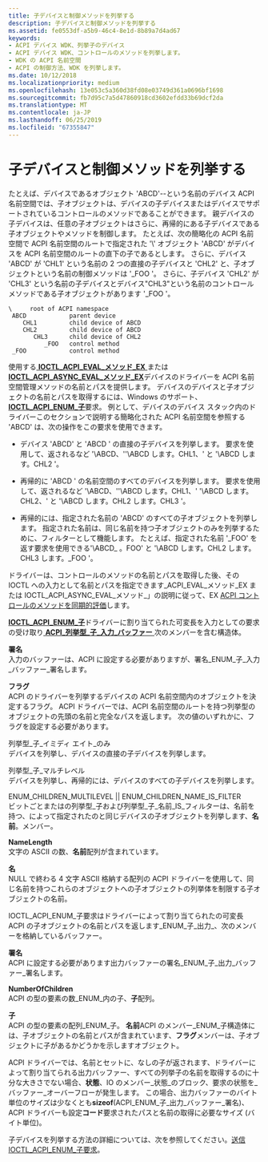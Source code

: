 ```yaml
---
title: 子デバイスと制御メソッドを列挙する
description: 子デバイスと制御メソッドを列挙する
ms.assetid: fe0553df-a5b9-46c4-8e1d-8b89a7d4ad67
keywords:
- ACPI デバイス WDK、列挙子のデバイス
- ACPI デバイス WDK、コントロールのメソッドを列挙します。
- WDK の ACPI 名前空間
- ACPI の制御方法、WDK を列挙します。
ms.date: 10/12/2018
ms.localizationpriority: medium
ms.openlocfilehash: 13e053c5a360d38fd08e03749d361a0696bf1698
ms.sourcegitcommit: fb7d95c7a5d47860918cd3602efdd33b69dcf2da
ms.translationtype: MT
ms.contentlocale: ja-JP
ms.lasthandoff: 06/25/2019
ms.locfileid: "67355847"
---
```

# <a name="enumerating-child-devices-and-control-methods"></a>子デバイスと制御メソッドを列挙する


たとえば、デバイスであるオブジェクト 'ABCD'--という名前のデバイス ACPI 名前空間では、子オブジェクトは、デバイスの子デバイスまたはデバイスでサポートされているコントロールのメソッドであることができます。 親デバイスの子デバイスは、任意の子オブジェクトはさらに、再帰的にある子デバイスである子オブジェクトやメソッドを制御します。 たとえば、次の簡略化の ACPI 名前空間で ACPI 名前空間のルートで指定された '\\' オブジェクト 'ABCD' がデバイスを ACPI 名前空間のルートの直下の子であるとします。 さらに、デバイス 'ABCD' が 'CHL1' という名前の 2 つの直接の子デバイスと 'CHL2' と、子オブジェクトという名前の制御メソッドは '\_FOO '。 さらに、子デバイス 'CHL2' が 'CHL3' という名前の子デバイスとデバイス"CHL3"という名前のコントロール メソッドである子オブジェクトがあります '\_FOO '。

```syntax
\     root of ACPI namespace
 ABCD            parent device 
    CHL1         child device of ABCD
    CHL2         child device of ABCD
       CHL3      child device of CHL2
          _FOO   control method
 _FOO            control method
```

使用する[ **IOCTL\_ACPI\_EVAL\_メソッド\_EX** ](https://docs.microsoft.com/windows-hardware/drivers/ddi/content/acpiioct/ni-acpiioct-ioctl_acpi_eval_method_ex)または[ **IOCTL\_ACPI\_ASYNC\_EVAL\_メソッド\_EX**](https://docs.microsoft.com/windows-hardware/drivers/ddi/content/acpiioct/ni-acpiioct-ioctl_acpi_async_eval_method_ex)デバイスのドライバーを ACPI 名前空間管理メソッドの名前とパスを提供します。 デバイスのデバイスと子オブジェクトの名前とパスを取得するには、Windows のサポート、 [ **IOCTL\_ACPI\_ENUM\_子**](https://docs.microsoft.com/windows-hardware/drivers/ddi/content/acpiioct/ni-acpiioct-ioctl_acpi_enum_children)要求。 例として、デバイスのデバイス スタック内のドライバーこのセクションで説明する簡略化された ACPI 名前空間を参照する 'ABCD' は、次の操作をこの要求を使用できます。

-   デバイス 'ABCD' と 'ABCD ' の直接の子デバイスを列挙します。 要求を使用して、返されるなど '\\ABCD、''\\ABCD します。CHL1、' と '\\ABCD します。CHL2 '。

-   再帰的に 'ABCD ' の名前空間のすべてのデバイスを列挙します。 要求を使用して、返されるなど '\\ABCD、''\\ABCD します。CHL1、' '\\ABCD します。CHL2、' と '\\ABCD します。CHL2 します。CHL3 '。

-   再帰的には、指定された名前の 'ABCD' のすべての子オブジェクトを列挙します。 指定された名前は、同じ名前を持つ子オブジェクトのみを列挙するために、フィルターとして機能します。 たとえば、指定された名前 '\_FOO' を返す要求を使用できる'\\ABCD\_ 。FOO' と '\\ABCD します。CHL2 します。CHL3 します。\_FOO '。

ドライバーは、コントロールのメソッドの名前とパスを取得した後、その IOCTL への入力として名前とパスを指定できます\_ACPI\_EVAL\_メソッド\_EX または IOCTL\_ACPI\_ASYNC\_EVAL\_メソッド\_」の説明に従って、EX [ACPI コントロールのメソッドを同期的評価](evaluating-acpi-control-methods-synchronously.md)します。

[ **IOCTL\_ACPI\_ENUM\_子**](https://docs.microsoft.com/windows-hardware/drivers/ddi/content/acpiioct/ni-acpiioct-ioctl_acpi_enum_children)ドライバーに割り当てられた可変長を入力としての要求の受け取り[ **ACPI\_列挙型\_子\_入力\_バッファー** ](https://docs.microsoft.com/windows-hardware/drivers/ddi/content/acpiioct/ns-acpiioct-_acpi_enum_children_input_buffer)次のメンバーを含む構造体。

<a href="" id="signature"></a>**署名**  
入力のバッファーは、ACPI に設定する必要がありますが、署名\_ENUM\_子\_入力\_バッファー\_署名します。

<a href="" id="flags"></a>**フラグ**  
ACPI のドライバーを列挙するデバイスの ACPI 名前空間内のオブジェクトを決定するフラグ。 ACPI ドライバーでは、ACPI 名前空間のルートを持つ列挙型のオブジェクトの先頭の名前と完全なパスを返します。 次の値のいずれかに、フラグを設定する必要があります。

<a href="" id="enum-children-immediate-only"></a>列挙型\_子\_イミディ エイト\_のみ  
デバイスを列挙し、デバイスの直接の子デバイスを列挙します。

<a href="" id="enum-children-multilevel"></a>列挙型\_子\_マルチレベル  
デバイスを列挙し、再帰的には、デバイスのすべての子デバイスを列挙します。

<a href="" id="enum-children-multilevel----enum-children-name-is-filter-"></a>ENUM\_CHILDREN\_MULTILEVEL || ENUM\_CHILDREN\_NAME\_IS\_FILTER   
ビットごとまたはの列挙型\_子および列挙型\_子\_名前\_IS\_フィルターは、名前を持つ、によって指定されたのと同じデバイスの子オブジェクトを列挙します、**名前**。メンバー。

<a href="" id="namelength"></a>**NameLength**  
文字の ASCII の数、**名前**配列が含まれています。

<a href="" id="name"></a>**名**  
NULL で終わる 4 文字 ASCII 格納する配列の ACPI ドライバーを使用して、同じ名前を持つこれらのオブジェクトへの子オブジェクトの列挙体を制限する子オブジェクトの名前。

IOCTL\_ACPI\_ENUM\_子要求はドライバーによって割り当てられたの可変長 ACPI の子オブジェクトの名前とパスを返します\_ENUM\_子\_出力\_、次のメンバーを格納しているバッファー。

<a href="" id="signature"></a>**署名**  
ACPI に設定する必要があります出力バッファーの署名\_ENUM\_子\_出力\_バッファー\_署名します。

<a href="" id="numberofchildren"></a>**NumberOfChildren**  
ACPI の型の要素の数\_ENUM\_内の子、**子**配列。

<a href="" id="children"></a>**子**  
ACPI の型の要素の配列\_ENUM\_子。 **名前**ACPI のメンバー\_ENUM\_子構造体には、子オブジェクトの名前とパスが含まれています、**フラグ**メンバーは、子オブジェクトに子があるかどうかを示しますオブジェクト。

ACPI ドライバーでは、名前とセットに、なしの子が返されます、ドライバーによって割り当てられる出力バッファー、すべての列挙子の名前を取得するのに十分な大きさでない場合、**状態**、IO のメンバー\_状態\_のブロック、要求の状態を\_バッファー\_オーバーフローが発生します。 この場合、出力バッファーのバイト単位のサイズは少なくとも**sizeof**(ACPI\_ENUM\_子\_出力\_バッファー\_署名)、ACPI ドライバーも設定**コード**要求されたパスと名前の取得に必要なサイズ (バイト単位)。

子デバイスを列挙する方法の詳細については、次を参照してください。[送信 IOCTL\_ACPI\_ENUM\_子要求](sending-an-ioctl-acpi-enum-children-request.md)。
